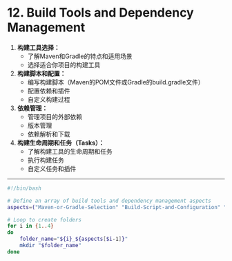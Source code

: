 # 12. Build Tools and Dependency Management

1.  **构建工具选择：**
    -   了解Maven和Gradle的特点和适用场景
    -   选择适合你项目的构建工具
2.  **构建脚本和配置：**
    -   编写构建脚本（Maven的POM文件或Gradle的build.gradle文件）
    -   配置依赖和插件
    -   自定义构建过程
3.  **依赖管理：**
    -   管理项目的外部依赖
    -   版本管理
    -   依赖解析和下载
4.  **构建生命周期和任务（Tasks）：**
    -   了解构建工具的生命周期和任务
    -   执行构建任务
    -   自定义任务和插件

---

``` sh title="生成对应文件目录的 sh 脚本"
#!/bin/bash

# Define an array of build tools and dependency management aspects
aspects=("Maven-or-Gradle-Selection" "Build-Script-and-Configuration" "Dependency-Management" "Build-Lifecycle-and-Tasks")

# Loop to create folders
for i in {1..4}
do
    folder_name="${i}_${aspects[$i-1]}"
    mkdir "$folder_name"
done

```

